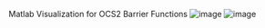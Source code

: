 Matlab Visualization for OCS2 Barrier Functions
![image](https://github.com/liwanyue123/Barrier-Function/assets/35834577/66fb44e7-4544-43ed-b195-3686e2ffa9fc)
![image](https://github.com/liwanyue123/Barrier-Function/assets/35834577/95a05a67-99eb-48b3-8eaf-46f7480fb1d9)
